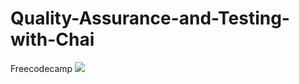 # Quality-Assurance-and-Testing-with-Chai
Freecodecamp
<img src="https://bkit.co/w_6236ca49732e0.gif" />
